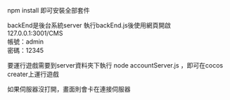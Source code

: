 npm install 
即可安裝全部套件

backEnd是後台系統server
執行backEnd.js後使用網頁開啟  
127.0.0.1:3001/CMS  
帳號：admin      
密碼：12345


要運行遊戲需要到server資料夾下執行 
node accountServer.js ，即可在cocos creater上運行遊戲

如果伺服器沒打開，畫面則會卡在連接伺服器
